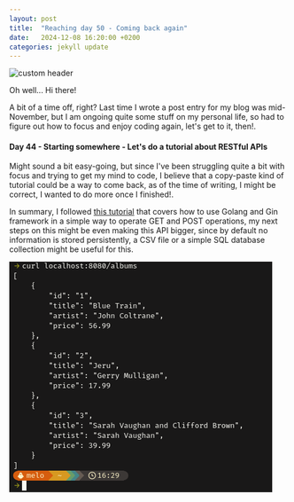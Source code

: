 ```yaml
---
layout: post
title:  "Reaching day 50 - Coming back again"
date:   2024-12-08 16:20:00 +0200
categories: jekyll update
---
```


![custom header](https://raw.githubusercontent.com/Akirapearl/jekyll_blog/main/assets/images/maik-jonietz.jpg)


Oh well... Hi there!

A bit of a time off, right? Last time I wrote a post entry for my blog was mid-November, but I am ongoing quite some stuff on my personal life, so had to figure out how to focus and enjoy coding again, let's get to it, then!.

#### Day 44 - Starting somewhere - Let's do a tutorial about RESTful APIs

Might sound a bit easy-going, but since I've been struggling quite a bit with focus and trying to get my mind to code, I believe that a copy-paste kind of tutorial could be a way to come back, as of the time of writing, I might be correct, I wanted to do more once I finished!.

In summary, I followed [this tutorial](https://go.dev/doc/tutorial/web-service-gin*/) that covers how to use Golang and Gin framework in a simple way to operate GET and POST operations, my next steps on this might be even making this API bigger, since by default no information is stored persistently, a CSV file or a simple SQL database collection might be useful for this.

![tty_screenshot_json](https://raw.githubusercontent.com/Akirapearl/jekyll_blog/main/assets/images/jsonAPI.png)